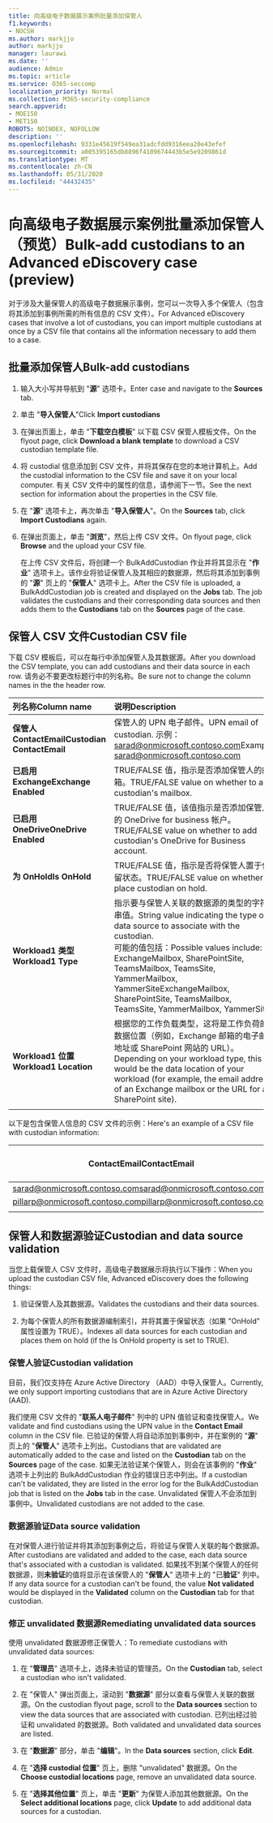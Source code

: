 ```yaml
---
title: 向高级电子数据展示案例批量添加保管人
f1.keywords:
- NOCSH
ms.author: markjjo
author: markjjo
manager: laurawi
ms.date: ''
audience: Admin
ms.topic: article
ms.service: O365-seccomp
localization_priority: Normal
ms.collection: M365-security-compliance
search.appverid:
- MOE150
- MET150
ROBOTS: NOINDEX, NOFOLLOW
description: ''
ms.openlocfilehash: 9331e45619f549ea31adcfdd9316eea20e43efef
ms.sourcegitcommit: a005395165db8896f4109674443b5e5e9209861d
ms.translationtype: MT
ms.contentlocale: zh-CN
ms.lasthandoff: 05/31/2020
ms.locfileid: "44432435"
---
```

# <a name="bulk-add-custodians-to-an-advanced-ediscovery-case-preview"></a><span data-ttu-id="a33a1-102">向高级电子数据展示案例批量添加保管人（预览）</span><span class="sxs-lookup"><span data-stu-id="a33a1-102">Bulk-add custodians to an Advanced eDiscovery case (preview)</span></span>

<span data-ttu-id="a33a1-103">对于涉及大量保管人的高级电子数据展示事例，您可以一次导入多个保管人（包含将其添加到事例所需的所有信息的 CSV 文件）。</span><span class="sxs-lookup"><span data-stu-id="a33a1-103">For Advanced eDiscovery cases that involve a lot of custodians, you can import multiple custodians at once by a CSV file that contains all the information necessary to add them to a case.</span></span>

## <a name="bulk-add-custodians"></a><span data-ttu-id="a33a1-104">批量添加保管人</span><span class="sxs-lookup"><span data-stu-id="a33a1-104">Bulk-add custodians</span></span>

1. <span data-ttu-id="a33a1-105">输入大小写并导航到 "**源**" 选项卡。</span><span class="sxs-lookup"><span data-stu-id="a33a1-105">Enter case and navigate to the **Sources** tab.</span></span>

2. <span data-ttu-id="a33a1-106">单击 "**导入保管人**"</span><span class="sxs-lookup"><span data-stu-id="a33a1-106">Click **Import custodians**</span></span>

3. <span data-ttu-id="a33a1-107">在弹出页面上，单击 "**下载空白模板**" 以下载 CSV 保管人模板文件。</span><span class="sxs-lookup"><span data-stu-id="a33a1-107">On the flyout page, click **Download a blank template** to download a CSV custodian template file.</span></span>

4. <span data-ttu-id="a33a1-108">将 custodial 信息添加到 CSV 文件，并将其保存在您的本地计算机上。</span><span class="sxs-lookup"><span data-stu-id="a33a1-108">Add the custodial information to the CSV file and save it on your local computer.</span></span> <span data-ttu-id="a33a1-109">有关 CSV 文件中的属性的信息，请参阅下一节。</span><span class="sxs-lookup"><span data-stu-id="a33a1-109">See the next section for information about the properties in the CSV file.</span></span>

5. <span data-ttu-id="a33a1-110">在 "**源**" 选项卡上，再次单击 "**导入保管人**"。</span><span class="sxs-lookup"><span data-stu-id="a33a1-110">On the **Sources** tab, click **Import Custodians** again.</span></span> 
6. <span data-ttu-id="a33a1-111">在弹出页面上，单击 "**浏览**"，然后上传 CSV 文件。</span><span class="sxs-lookup"><span data-stu-id="a33a1-111">On flyout page, click **Browse** and the upload your CSV file.</span></span>

   <span data-ttu-id="a33a1-112">在上传 CSV 文件后，将创建一个 BulkAddCustodian 作业并将其显示在 "**作业**" 选项卡上。该作业将验证保管人及其相应的数据源，然后将其添加到事例的 "**源**" 页上的 "**保管人**" 选项卡上。</span><span class="sxs-lookup"><span data-stu-id="a33a1-112">After the CSV file is uploaded, a BulkAddCustodian job is created and displayed on the **Jobs** tab. The job validates the custodians and their corresponding data sources and then adds them to the **Custodians** tab on the **Sources** page of the case.</span></span>

## <a name="custodian-csv-file"></a><span data-ttu-id="a33a1-113">保管人 CSV 文件</span><span class="sxs-lookup"><span data-stu-id="a33a1-113">Custodian CSV file</span></span>

<span data-ttu-id="a33a1-114">下载 CSV 模板后，可以在每行中添加保管人及其数据源。</span><span class="sxs-lookup"><span data-stu-id="a33a1-114">After you download the CSV template, you can add custodians and their data source in each row.</span></span> <span data-ttu-id="a33a1-115">请务必不要更改标题行中的列名称。</span><span class="sxs-lookup"><span data-stu-id="a33a1-115">Be sure not to change the column names in the the header row.</span></span>

| <span data-ttu-id="a33a1-116">列名称</span><span class="sxs-lookup"><span data-stu-id="a33a1-116">Column name</span></span>|<span data-ttu-id="a33a1-117">说明</span><span class="sxs-lookup"><span data-stu-id="a33a1-117">Description</span></span>|
|:------- |:------------------------------------------------------------|
|<span data-ttu-id="a33a1-118">**保管人 ContactEmail**</span><span class="sxs-lookup"><span data-stu-id="a33a1-118">**Custodian ContactEmail**</span></span>     | <span data-ttu-id="a33a1-119">保管人的 UPN 电子邮件。</span><span class="sxs-lookup"><span data-stu-id="a33a1-119">UPN email of custodian.</span></span> <span data-ttu-id="a33a1-120">示例： sarad@onmicrosoft.contoso.com</span><span class="sxs-lookup"><span data-stu-id="a33a1-120">Example: sarad@onmicrosoft.contoso.com</span></span>           |
|<span data-ttu-id="a33a1-121">**已启用 Exchange**</span><span class="sxs-lookup"><span data-stu-id="a33a1-121">**Exchange Enabled**</span></span> | <span data-ttu-id="a33a1-122">TRUE/FALSE 值，指示是否添加保管人的邮箱。</span><span class="sxs-lookup"><span data-stu-id="a33a1-122">TRUE/FALSE value on whether to add custodian's mailbox.</span></span>      |
|<span data-ttu-id="a33a1-123">**已启用 OneDrive**</span><span class="sxs-lookup"><span data-stu-id="a33a1-123">**OneDrive Enabled**</span></span> | <span data-ttu-id="a33a1-124">TRUE/FALSE 值，该值指示是否添加保管人的 OneDrive for business 帐户。</span><span class="sxs-lookup"><span data-stu-id="a33a1-124">TRUE/FALSE value on whether to add custodian's OneDrive for Business account.</span></span> |
|<span data-ttu-id="a33a1-125">**为 OnHold**</span><span class="sxs-lookup"><span data-stu-id="a33a1-125">**Is OnHold**</span></span>        | <span data-ttu-id="a33a1-126">TRUE/FALSE 值，指示是否将保管人置于保留状态。</span><span class="sxs-lookup"><span data-stu-id="a33a1-126">TRUE/FALSE value on whether to place custodian on hold.</span></span>       |
|<span data-ttu-id="a33a1-127">**Workload1 类型**</span><span class="sxs-lookup"><span data-stu-id="a33a1-127">**Workload1 Type**</span></span>         | <span data-ttu-id="a33a1-128">指示要与保管人关联的数据源的类型的字符串值。</span><span class="sxs-lookup"><span data-stu-id="a33a1-128">String value indicating the type of data source to associate with the custodian.</span></span> <br /><span data-ttu-id="a33a1-129">可能的值包括：</span><span class="sxs-lookup"><span data-stu-id="a33a1-129">Possible values include:</span></span> <br /><span data-ttu-id="a33a1-130">ExchangeMailbox, SharePointSite, TeamsMailbox, TeamsSite, YammerMailbox, YammerSite</span><span class="sxs-lookup"><span data-stu-id="a33a1-130">ExchangeMailbox, SharePointSite, TeamsMailbox, TeamsSite, YammerMailbox, YammerSite</span></span> |
|<span data-ttu-id="a33a1-131">**Workload1 位置**</span><span class="sxs-lookup"><span data-stu-id="a33a1-131">**Workload1 Location**</span></span>     | <span data-ttu-id="a33a1-132">根据您的工作负载类型，这将是工作负荷的数据位置（例如，Exchange 邮箱的电子邮件地址或 SharePoint 网站的 URL）。</span><span class="sxs-lookup"><span data-stu-id="a33a1-132">Depending on your workload type, this would be the data location of your workload (for example, the email address of an Exchange mailbox or the URL for a SharePoint site).</span></span> |
|||

<span data-ttu-id="a33a1-133">以下是包含保管人信息的 CSV 文件的示例：</span><span class="sxs-lookup"><span data-stu-id="a33a1-133">Here's an example of a CSV file with custodian information:</span></span>  

| <span data-ttu-id="a33a1-134">ContactEmail</span><span class="sxs-lookup"><span data-stu-id="a33a1-134">ContactEmail</span></span>      | <span data-ttu-id="a33a1-135">已启用 Exchange</span><span class="sxs-lookup"><span data-stu-id="a33a1-135">Exchange Enabled</span></span> | <span data-ttu-id="a33a1-136">已启用 OneDrive</span><span class="sxs-lookup"><span data-stu-id="a33a1-136">OneDrive Enabled</span></span> | <span data-ttu-id="a33a1-137">为 OnHold</span><span class="sxs-lookup"><span data-stu-id="a33a1-137">Is OnHold</span></span> | <span data-ttu-id="a33a1-138">Workload1 类型</span><span class="sxs-lookup"><span data-stu-id="a33a1-138">Workload1 Type</span></span> | <span data-ttu-id="a33a1-139">Workload1 位置</span><span class="sxs-lookup"><span data-stu-id="a33a1-139">Workload1 Location</span></span>             |
| ----------------- | ---------------- | ---------------- | --------- | -------------- | ------------------------------ |
|<span data-ttu-id="a33a1-140">sarad@onmicrosoft.contoso.com</span><span class="sxs-lookup"><span data-stu-id="a33a1-140">sarad@onmicrosoft.contoso.com</span></span> | <span data-ttu-id="a33a1-141">TRUE</span><span class="sxs-lookup"><span data-stu-id="a33a1-141">TRUE</span></span>             | <span data-ttu-id="a33a1-142">TRUE</span><span class="sxs-lookup"><span data-stu-id="a33a1-142">TRUE</span></span>             | <span data-ttu-id="a33a1-143">TRUE</span><span class="sxs-lookup"><span data-stu-id="a33a1-143">TRUE</span></span>      | <span data-ttu-id="a33a1-144">SharePointSite</span><span class="sxs-lookup"><span data-stu-id="a33a1-144">SharePointSite</span></span> | https://contoso.sharepoint.com |
|<span data-ttu-id="a33a1-145">pillarp@onmicrosoft.contoso.com</span><span class="sxs-lookup"><span data-stu-id="a33a1-145">pillarp@onmicrosoft.contoso.com</span></span> | <span data-ttu-id="a33a1-146">TRUE</span><span class="sxs-lookup"><span data-stu-id="a33a1-146">TRUE</span></span>             | <span data-ttu-id="a33a1-147">TRUE</span><span class="sxs-lookup"><span data-stu-id="a33a1-147">TRUE</span></span>             | <span data-ttu-id="a33a1-148">TRUE</span><span class="sxs-lookup"><span data-stu-id="a33a1-148">TRUE</span></span>      | |  |
||||||

## <a name="custodian-and-data-source-validation"></a><span data-ttu-id="a33a1-149">保管人和数据源验证</span><span class="sxs-lookup"><span data-stu-id="a33a1-149">Custodian and data source validation</span></span>

<span data-ttu-id="a33a1-150">当您上载保管人 CSV 文件时，高级电子数据展示将执行以下操作：</span><span class="sxs-lookup"><span data-stu-id="a33a1-150">When you upload the custodian CSV file, Advanced eDiscovery does the following things:</span></span>

1. <span data-ttu-id="a33a1-151">验证保管人及其数据源。</span><span class="sxs-lookup"><span data-stu-id="a33a1-151">Validates the custodians and their data sources.</span></span> 

2. <span data-ttu-id="a33a1-152">为每个保管人的所有数据源编制索引，并将其置于保留状态（如果 "OnHold" 属性设置为 TRUE）。</span><span class="sxs-lookup"><span data-stu-id="a33a1-152">Indexes all data sources for each custodian and places them on hold (if the Is OnHold property is set to TRUE).</span></span>

### <a name="custodian-validation"></a><span data-ttu-id="a33a1-153">保管人验证</span><span class="sxs-lookup"><span data-stu-id="a33a1-153">Custodian validation</span></span>

<span data-ttu-id="a33a1-154">目前，我们仅支持在 Azure Active Directory （AAD）中导入保管人。</span><span class="sxs-lookup"><span data-stu-id="a33a1-154">Currently, we only support importing custodians that are in Azure Active Directory (AAD).</span></span>

<span data-ttu-id="a33a1-155">我们使用 CSV 文件的 "**联系人电子邮件**" 列中的 UPN 值验证和查找保管人。</span><span class="sxs-lookup"><span data-stu-id="a33a1-155">We validate and find custodians using the UPN value in the **Contact Email** column in the CSV file.</span></span> <span data-ttu-id="a33a1-156">已验证的保管人将自动添加到事例中，并在案例的 "**源**" 页上的 "**保管人**" 选项卡上列出。</span><span class="sxs-lookup"><span data-stu-id="a33a1-156">Custodians that are validated are automatically added to the case and listed on the **Custodian** tab on the **Sources** page of the case.</span></span> <span data-ttu-id="a33a1-157">如果无法验证某个保管人，则会在该事例的 "**作业**" 选项卡上列出的 BulkAddCustodian 作业的错误日志中列出。</span><span class="sxs-lookup"><span data-stu-id="a33a1-157">If a custodian can't be validated, they are listed in the error log for the BulkAddCustodian job that is listed on the **Jobs** tab in the case.</span></span> <span data-ttu-id="a33a1-158">Unvalidated 保管人不会添加到事例中。</span><span class="sxs-lookup"><span data-stu-id="a33a1-158">Unvalidated custodians are not added to the case.</span></span>

### <a name="data-source-validation"></a><span data-ttu-id="a33a1-159">数据源验证</span><span class="sxs-lookup"><span data-stu-id="a33a1-159">Data source validation</span></span>

<span data-ttu-id="a33a1-160">在对保管人进行验证并将其添加到事例之后，将验证与保管人关联的每个数据源。</span><span class="sxs-lookup"><span data-stu-id="a33a1-160">After custodians are validated and added to the case, each data source that's associated with a custodian is validated.</span></span> <span data-ttu-id="a33a1-161">如果找不到某个保管人的任何数据源，则**未验证**的值将显示在该保管人的 "**保管人**" 选项卡上的 "已**验证**" 列中。</span><span class="sxs-lookup"><span data-stu-id="a33a1-161">If any data source for a custodian can't be found, the value **Not validated** would be displayed in the **Validated** column on the **Custodian** tab for that custodian.</span></span>

### <a name="remediating-unvalidated-data-sources"></a><span data-ttu-id="a33a1-162">修正 unvalidated 数据源</span><span class="sxs-lookup"><span data-stu-id="a33a1-162">Remediating unvalidated data sources</span></span>

<span data-ttu-id="a33a1-163">使用 unvalidated 数据源修正保管人：</span><span class="sxs-lookup"><span data-stu-id="a33a1-163">To remediate custodians with unvalidated data sources:</span></span> 

1. <span data-ttu-id="a33a1-164">在 "**管理员**" 选项卡上，选择未验证的管理员。</span><span class="sxs-lookup"><span data-stu-id="a33a1-164">On the **Custodian** tab, select a custodian who isn't validated.</span></span>

2. <span data-ttu-id="a33a1-165">在 "保管人" 弹出页面上，滚动到 "**数据源**" 部分以查看与保管人关联的数据源。</span><span class="sxs-lookup"><span data-stu-id="a33a1-165">On the custodian flyout page, scroll to the **Data sources** section to view the data sources that are associated with custodian.</span></span> <span data-ttu-id="a33a1-166">已列出经过验证和 unvalidated 的数据源。</span><span class="sxs-lookup"><span data-stu-id="a33a1-166">Both validated and unvalidated data sources are listed.</span></span>

3. <span data-ttu-id="a33a1-167">在 "**数据源**" 部分，单击 "**编辑**"。</span><span class="sxs-lookup"><span data-stu-id="a33a1-167">In the **Data sources** section, click **Edit**.</span></span>

4. <span data-ttu-id="a33a1-168">在 "**选择 custodial 位置**" 页上，删除 "unvalidated" 数据源。</span><span class="sxs-lookup"><span data-stu-id="a33a1-168">On the **Choose custodial locations** page, remove an unvalidated data source.</span></span>

5. <span data-ttu-id="a33a1-169">在 "**选择其他位置**" 页上，单击 "**更新**" 为保管人添加其他数据源。</span><span class="sxs-lookup"><span data-stu-id="a33a1-169">On the **Select additional locations** page, click **Update** to add additional data sources for a custodian.</span></span>
